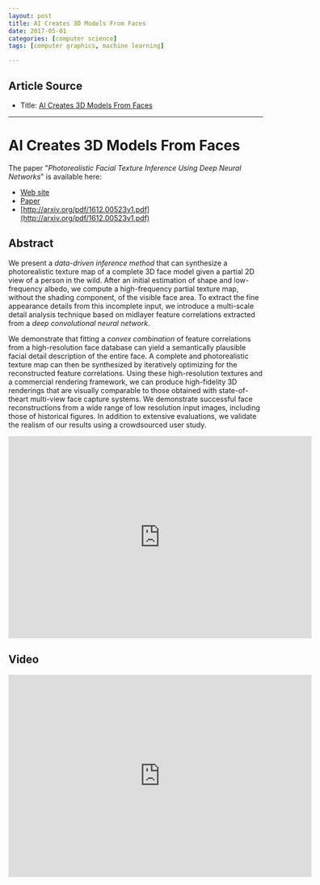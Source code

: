 ```yaml
---
layout: post
title: AI Creates 3D Models From Faces 
date: 2017-05-01
categories: [computer science]
tags: [computer graphics, machine learning]

---
```


## Article Source
* Title: [AI Creates 3D Models From Faces](https://www.youtube.com/watch?v=u9UUWqVquXo&spfreload=10)

---


# AI Creates 3D Models From Faces

The paper "*Photorealistic Facial Texture Inference Using Deep Neural Networks*" is available here:

* [Web site](http://www.hao-li.com/Hao_Li/Hao_Li_-_publications.html)
* [Paper](http://arxiv.org/pdf/1612.00523v1.pdf)
* [http://arxiv.org/pdf/1612.00523v1.pdf](http://arxiv.org/pdf/1612.00523v1.pdf)

## Abstract

We present a *data-driven inference method* that can synthesize a photorealistic texture map of a complete 3D face model given a partial 2D view of a person in the wild. After an initial estimation of shape and low-frequency albedo, we compute a high-frequency partial texture map, without the shading component, of the visible face area. To extract the fine appearance details from this incomplete input, we introduce a multi-scale detail analysis technique based on midlayer feature correlations extracted from a *deep convolutional neural network*. 

We demonstrate that fitting a *convex combination* of feature correlations from a high-resolution face database can yield a semantically plausible facial detail description of the entire face. A complete and photorealistic texture map can then be synthesized by iteratively optimizing for the reconstructed feature correlations. Using these high-resolution textures and a commercial rendering framework, we can produce high-fidelity 3D renderings that are visually comparable to those obtained with state-of-theart multi-view face capture systems. We demonstrate successful face reconstructions from a wide range of low resolution input images, including those of historical figures. In addition to extensive evaluations, we validate the realism of our results using a crowdsourced user study.

<iframe width="600" height="400" src="https://www.youtube.com/embed/u9UUWqVquXo" frameborder="0" allowfullscreen></iframe>

## Video

<iframe width="600" height="400" src="https://www.youtube.com/embed/qX8AIRsFmTA" frameborder="0" allowfullscreen></iframe>